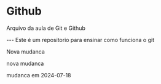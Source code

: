 # Github

Arquivo da aula de Git e Github 

--- Este é um repositorio para ensinar como funciona o git

Nova mudanca

nova mudanca

mudanca em 2024-07-18



